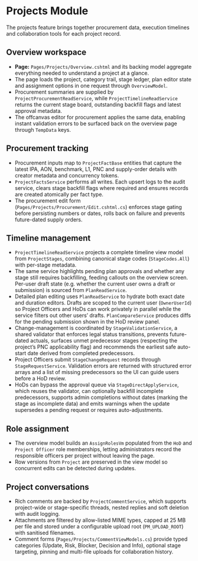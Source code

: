 # Projects Module

The projects feature brings together procurement data, execution timelines and collaboration tools for each project record.

## Overview workspace
* **Page:** `Pages/Projects/Overview.cshtml` and its backing model aggregate everything needed to understand a project at a glance.
* The page loads the project, category trail, stage ledger, plan editor state and assignment options in one request through `OverviewModel`.
* Procurement summaries are supplied by `ProjectProcurementReadService`, while `ProjectTimelineReadService` returns the current stage board, outstanding backfill flags and latest approval metadata.
* The offcanvas editor for procurement applies the same data, enabling instant validation errors to be surfaced back on the overview page through `TempData` keys.

## Procurement tracking
* Procurement inputs map to `ProjectFactBase` entities that capture the latest IPA, AON, benchmark, L1, PNC and supply-order details with creator metadata and concurrency tokens.
* `ProjectFactsService` performs all writes. Each upsert logs to the audit service, clears stage backfill flags where required and ensures records are created atomically per fact type.
* The procurement edit form (`Pages/Projects/Procurement/Edit.cshtml.cs`) enforces stage gating before persisting numbers or dates, rolls back on failure and prevents future-dated supply orders.

## Timeline management
* `ProjectTimelineReadService` projects a complete timeline view model from `ProjectStages`, combining canonical stage codes (`StageCodes.All`) with per-stage metadata.
* The same service highlights pending plan approvals and whether any stage still requires backfilling, feeding callouts on the overview screen. Per-user draft state (e.g. whether the current user owns a draft or submission) is sourced from `PlanReadService`.
* Detailed plan editing uses `PlanReadService` to hydrate both exact date and duration editors. Drafts are scoped to the current user (`OwnerUserId`) so Project Officers and HoDs can work privately in parallel while the service filters out other users’ drafts. `PlanCompareService` produces diffs for the pending submission shown in the HoD review panel.
* Change-management is coordinated by `StageValidationService`, a shared validator that enforces legal status transitions, prevents future-dated actuals, surfaces unmet predecessor stages (respecting the project’s PNC applicability flag) and recommends the earliest safe auto-start date derived from completed predecessors.
* Project Officers submit `StageChangeRequest` records through `StageRequestService`. Validation errors are returned with structured error arrays and a list of missing predecessors so the UI can guide users before a HoD review.
* HoDs can bypass the approval queue via `StageDirectApplyService`, which reuses the validator, can optionally backfill incomplete predecessors, supports admin completions without dates (marking the stage as incomplete data) and emits warnings when the update supersedes a pending request or requires auto-adjustments.

## Role assignment
* The overview model builds an `AssignRolesVm` populated from the `HoD` and `Project Officer` role memberships, letting administrators record the responsible officers per project without leaving the page.
* Row versions from `Project` are preserved in the view model so concurrent edits can be detected during updates.

## Project conversations
* Rich comments are backed by `ProjectCommentService`, which supports project-wide or stage-specific threads, nested replies and soft deletion with audit logging.
* Attachments are filtered by allow-listed MIME types, capped at 25&nbsp;MB per file and stored under a configurable upload root (`PM_UPLOAD_ROOT`) with sanitised filenames.
* Comment forms (`Pages/Projects/CommentViewModels.cs`) provide typed categories (Update, Risk, Blocker, Decision and Info), optional stage targeting, pinning and multi-file uploads for collaboration history.
